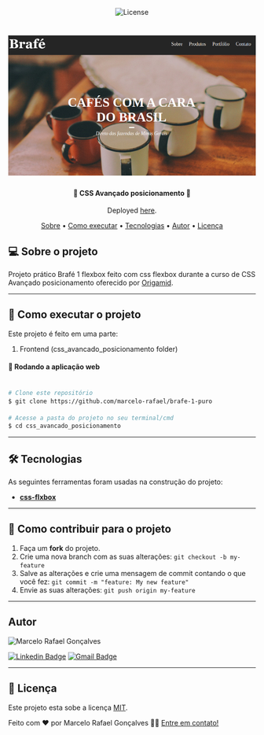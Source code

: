 <p align="center">
   <img alt="License" src="https://img.shields.io/badge/license-MIT-brightgreen">
</p>
<h1 align="center">
    <img alt="Brafe1" title="#Brafe1" src="./brafe1.png" />
</h1>

<h4 align="center"> 
	🚧  CSS Avançado posicionamento 🚧
</h4>
<p align="center">Deployed <a href="https://marcelo-rafael.github.io/flexbox-brafe-1/">here</a>.</p>

<p align="center">
 <a href="#-sobre-o-projeto">Sobre</a> •
 <a href="#-como-executar-o-projeto">Como executar</a> • 
 <a href="#-tecnologias">Tecnologias</a> • 
 <a href="#-autor">Autor</a> • 
 <a href="#user-content--licença">Licença</a>
</p>


## 💻 Sobre o projeto

Projeto prático Brafé 1 flexbox feito com css flexbox durante a curso de  CSS Avançado posicionamento
oferecido por [Origamid](https://www.origamid.com/curso/css-avancado-posicionamento).

---


## 🚀 Como executar o projeto

Este projeto é feito em uma parte:

1. Frontend (css_avancado_posicionamento folder)


#### 🧭 Rodando a aplicação web

```bash

# Clone este repositório
$ git clone https://github.com/marcelo-rafael/brafe-1-puro

# Acesse a pasta do projeto no seu terminal/cmd
$ cd css_avancado_posicionamento


```

---


## 🛠 Tecnologias

As seguintes ferramentas foram usadas na construção do projeto:

-   **[css-flxbox](https://css-tricks.com/snippets/css/a-guide-to-flexbox/v)**

---

## 💪 Como contribuir para o projeto

1. Faça um **fork** do projeto.
2. Crie uma nova branch com as suas alterações: `git checkout -b my-feature`
3. Salve as alterações e crie uma mensagem de commit contando o que você fez: `git commit -m "feature: My new feature"`
4. Envie as suas alterações: `git push origin my-feature`

---

## Autor

<img  border-radius="50px" src="https://avatars0.githubusercontent.com/u/29902777?s=460&u=61d43667f33a45eb000a2af216e4abeb2d4a6717&v=4" width="100px" alt="Marcelo Rafael Gonçalves"/>

[![Linkedin Badge](https://img.shields.io/badge/-Marcelo-blue?style=flat-square&logo=Linkedin&logoColor=white&link=https://www.linkedin.com/in/marcelo-rafael-gonçalves/)](https://www.linkedin.com/in/marcelo-rafael-gonçalves/) 
[![Gmail Badge](https://img.shields.io/badge/-marcelo.rafael.goncalves@gmail.com-c14438?style=flat-square&logo=Gmail&logoColor=white&link=mailto:marcelo.rafael.goncalves@gmail.com)](mailto:marcelo.rafael.goncalves@gmail.com)

---

## 📝 Licença

Este projeto esta sobe a licença [MIT](./LICENSE).


Feito com ❤️ por Marcelo Rafael Gonçalves 👋🏽 [Entre em contato!](https://www.linkedin.com/in/marcelo-rafael-gonçalves/)

